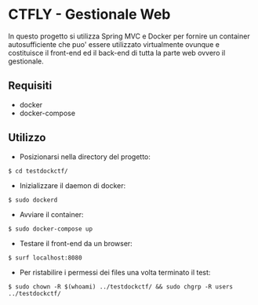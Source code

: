 # CTFLY  - Gestionale Web
In questo progetto si utilizza Spring MVC e Docker per fornire un container autosufficiente che puo' essere utilizzato virtualmente ovunque e costituisce il front-end ed il back-end di tutta la parte web ovvero il gestionale.

Requisiti
------------
- docker 
- docker-compose


Utilizzo
-----------
- Posizionarsi nella directory del progetto:

```$ cd testdockctf/```
- Inizializzare il daemon di docker:

```$ sudo dockerd```
- Avviare il container:

```$ sudo docker-compose up```
- Testare il front-end da un browser:

```$ surf localhost:8080```
- Per ristabilire i permessi dei files una volta terminato il test:

```$ sudo chown -R $(whoami) ../testdockctf/ && sudo chgrp -R users ../testdockctf/```

